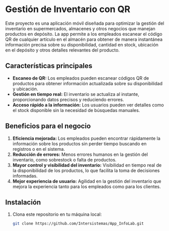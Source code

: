 # Gestión de Inventario con QR

Este proyecto es una aplicación móvil diseñada para optimizar la gestión del inventario en supermercados, almacenes y otros negocios que manejan productos en depósito.
La app permite a los empleados escanear el código QR de cualquier artículo en el almacén para obtener de manera instantánea información precisa sobre su disponibilidad,
cantidad en stock, ubicación en el depósito y otros detalles relevantes del producto.

## Características principales

- **Escaneo de QR:** Los empleados pueden escanear códigos QR de productos para obtener información actualizada sobre su disponibilidad y ubicación.
- **Gestión en tiempo real:** El inventario se actualiza al instante, proporcionando datos precisos y reduciendo errores.
- **Acceso rápido a la información:** Los usuarios pueden ver detalles como el stock disponible sin la necesidad de búsquedas manuales.

## Beneficios para el negocio

1. **Eficiencia mejorada:** Los empleados pueden encontrar rápidamente la información sobre los productos sin perder tiempo buscando en registros o en el sistema.
2. **Reducción de errores:** Menos errores humanos en la gestión del inventario, como sobrestock o falta de productos.
3. **Mayor control y visibilidad del inventario:** Visibilidad en tiempo real de la disponibilidad de los productos, lo que facilita la toma de decisiones informadas.
4. **Mejor experiencia de usuario:** Agilidad en la gestión del inventario que mejora la experiencia tanto para los empleados como para los clientes.

## Instalación

1. Clona este repositorio en tu máquina local:

   ```bash
   git clone https://github.com/Intersistemas/App_InfoLab.git
